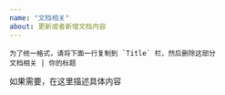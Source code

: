 ```yaml
---
name: "文档相关"
about: 更新或者新增文档内容
---
```


```
为了统一格式，请将下面一行复制到 `Title` 栏，然后删除这部分
文档相关 | 你的标题
```

如果需要，在这里描述具体内容